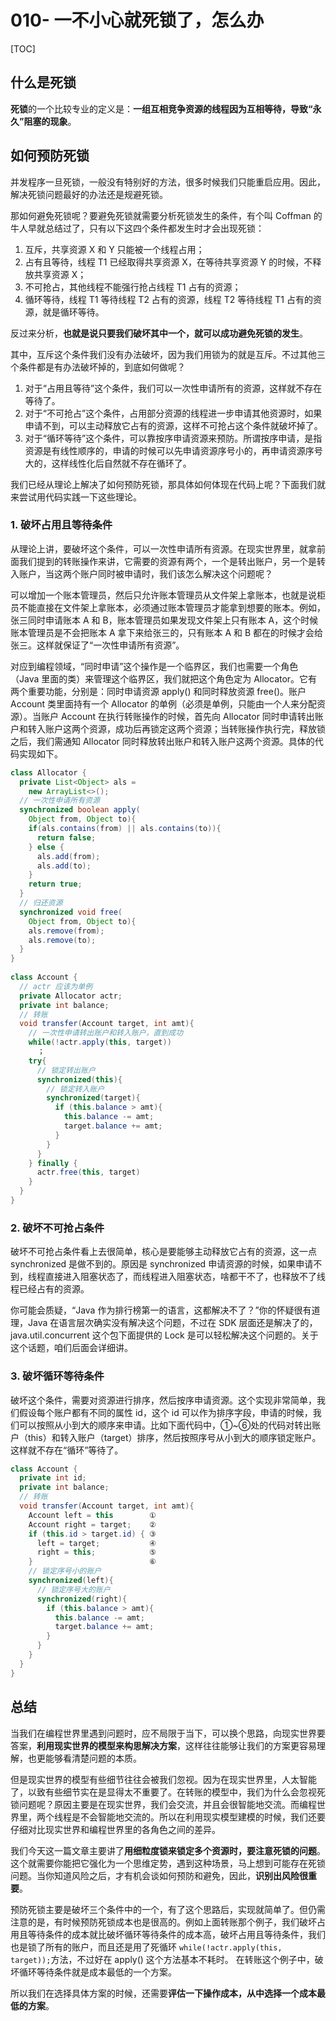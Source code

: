 # 010- 一不小心就死锁了，怎么办

[TOC]

## 什么是死锁

**死锁**的一个比较专业的定义是：**一组互相竞争资源的线程因为互相等待，导致“永久”阻塞的现象**。

## 如何预防死锁

并发程序一旦死锁，一般没有特别好的方法，很多时候我们只能重启应用。因此，解决死锁问题最好的办法还是规避死锁。

那如何避免死锁呢？要避免死锁就需要分析死锁发生的条件，有个叫 Coffman 的牛人早就总结过了，只有以下这四个条件都发生时才会出现死锁：

1. 互斥，共享资源 X 和 Y 只能被一个线程占用；
2. 占有且等待，线程 T1 已经取得共享资源 X，在等待共享资源 Y 的时候，不释放共享资源 X；
3. 不可抢占，其他线程不能强行抢占线程 T1 占有的资源；
4. 循环等待，线程 T1 等待线程 T2 占有的资源，线程 T2 等待线程 T1 占有的资源，就是循环等待。

反过来分析，**也就是说只要我们破坏其中一个，就可以成功避免死锁的发生**。

其中，互斥这个条件我们没有办法破坏，因为我们用锁为的就是互斥。不过其他三个条件都是有办法破坏掉的，到底如何做呢？

1. 对于“占用且等待”这个条件，我们可以一次性申请所有的资源，这样就不存在等待了。
2. 对于“不可抢占”这个条件，占用部分资源的线程进一步申请其他资源时，如果申请不到，可以主动释放它占有的资源，这样不可抢占这个条件就破坏掉了。
3. 对于“循环等待”这个条件，可以靠按序申请资源来预防。所谓按序申请，是指资源是有线性顺序的，申请的时候可以先申请资源序号小的，再申请资源序号大的，这样线性化后自然就不存在循环了。

我们已经从理论上解决了如何预防死锁，那具体如何体现在代码上呢？下面我们就来尝试用代码实践一下这些理论。

### 1. 破坏占用且等待条件

从理论上讲，要破坏这个条件，可以一次性申请所有资源。在现实世界里，就拿前面我们提到的转账操作来讲，它需要的资源有两个，一个是转出账户，另一个是转入账户，当这两个账户同时被申请时，我们该怎么解决这个问题呢？

可以增加一个账本管理员，然后只允许账本管理员从文件架上拿账本，也就是说柜员不能直接在文件架上拿账本，必须通过账本管理员才能拿到想要的账本。例如，张三同时申请账本 A 和 B，账本管理员如果发现文件架上只有账本 A，这个时候账本管理员是不会把账本 A 拿下来给张三的，只有账本 A 和 B 都在的时候才会给张三。这样就保证了“一次性申请所有资源”。

对应到编程领域，“同时申请”这个操作是一个临界区，我们也需要一个角色（Java 里面的类）来管理这个临界区，我们就把这个角色定为 Allocator。它有两个重要功能，分别是：同时申请资源 apply() 和同时释放资源 free()。账户 Account 类里面持有一个 Allocator 的单例（必须是单例，只能由一个人来分配资源）。当账户 Account 在执行转账操作的时候，首先向 Allocator 同时申请转出账户和转入账户这两个资源，成功后再锁定这两个资源；当转账操作执行完，释放锁之后，我们需通知 Allocator 同时释放转出账户和转入账户这两个资源。具体的代码实现如下。

```java
class Allocator {
  private List<Object> als =
    new ArrayList<>();
  // 一次性申请所有资源
  synchronized boolean apply(
    Object from, Object to){
    if(als.contains(from) || als.contains(to)){
      return false;  
    } else {
      als.add(from);
      als.add(to);  
    }
    return true;
  }
  // 归还资源
  synchronized void free(
    Object from, Object to){
    als.remove(from);
    als.remove(to);
  }
}
 
class Account {
  // actr 应该为单例
  private Allocator actr;
  private int balance;
  // 转账
  void transfer(Account target, int amt){
    // 一次性申请转出账户和转入账户，直到成功
    while(!actr.apply(this, target))
      ；
    try{
      // 锁定转出账户
      synchronized(this){              
        // 锁定转入账户
        synchronized(target){           
          if (this.balance > amt){
            this.balance -= amt;
            target.balance += amt;
          }
        }
      }
    } finally {
      actr.free(this, target)
    }
  } 
}
```

### 2. 破坏不可抢占条件

破坏不可抢占条件看上去很简单，核心是要能够主动释放它占有的资源，这一点 synchronized 是做不到的。原因是 synchronized 申请资源的时候，如果申请不到，线程直接进入阻塞状态了，而线程进入阻塞状态，啥都干不了，也释放不了线程已经占有的资源。

你可能会质疑，“Java 作为排行榜第一的语言，这都解决不了？”你的怀疑很有道理，Java 在语言层次确实没有解决这个问题，不过在 SDK 层面还是解决了的，java.util.concurrent 这个包下面提供的 Lock 是可以轻松解决这个问题的。关于这个话题，咱们后面会详细讲。

### 3. 破坏循环等待条件

破坏这个条件，需要对资源进行排序，然后按序申请资源。这个实现非常简单，我们假设每个账户都有不同的属性 id，这个 id 可以作为排序字段，申请的时候，我们可以按照从小到大的顺序来申请。比如下面代码中，①~⑥处的代码对转出账户（this）和转入账户（target）排序，然后按照序号从小到大的顺序锁定账户。这样就不存在“循环”等待了。

```java
class Account {
  private int id;
  private int balance;
  // 转账
  void transfer(Account target, int amt){
    Account left = this        ①
    Account right = target;    ②
    if (this.id > target.id) { ③
      left = target;           ④
      right = this;            ⑤
    }                          ⑥
    // 锁定序号小的账户
    synchronized(left){
      // 锁定序号大的账户
      synchronized(right){ 
        if (this.balance > amt){
          this.balance -= amt;
          target.balance += amt;
        }
      }
    }
  } 
}
```

## 总结

当我们在编程世界里遇到问题时，应不局限于当下，可以换个思路，向现实世界要答案，**利用现实世界的模型来构思解决方案**，这样往往能够让我们的方案更容易理解，也更能够看清楚问题的本质。

但是现实世界的模型有些细节往往会被我们忽视。因为在现实世界里，人太智能了，以致有些细节实在是显得太不重要了。在转账的模型中，我们为什么会忽视死锁问题呢？原因主要是在现实世界，我们会交流，并且会很智能地交流。而编程世界里，两个线程是不会智能地交流的。所以在利用现实模型建模的时候，我们还要仔细对比现实世界和编程世界里的各角色之间的差异。

我们今天这一篇文章主要讲了**用细粒度锁来锁定多个资源时，要注意死锁的问题**。这个就需要你能把它强化为一个思维定势，遇到这种场景，马上想到可能存在死锁问题。当你知道风险之后，才有机会谈如何预防和避免，因此，**识别出风险很重要**。

预防死锁主要是破坏三个条件中的一个，有了这个思路后，实现就简单了。但仍需注意的是，有时候预防死锁成本也是很高的。例如上面转账那个例子，我们破坏占用且等待条件的成本就比破坏循环等待条件的成本高，破坏占用且等待条件，我们也是锁了所有的账户，而且还是用了死循环 `while(!actr.apply(this, target));`方法，不过好在 apply() 这个方法基本不耗时。 在转账这个例子中，破坏循环等待条件就是成本最低的一个方案。

所以我们在选择具体方案的时候，还需要**评估一下操作成本，从中选择一个成本最低的方案**。